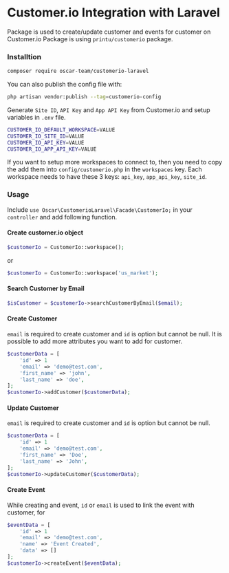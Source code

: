 # Customer.io Integration with Laravel

Package is used to create/update customer and events for customer on Customer.io
Package is using `printu/customerio` package. 

### Installtion
```bash
composer require oscar-team/customerio-laravel
```
You can also publish the config file with:

```bash
php artisan vendor:publish --tag=customerio-config
```
Generate `Site ID`, `API Key` and `App API Key` from Customer.io and setup variables in `.env` file. 

```bash
CUSTOMER_IO_DEFAULT_WORKSPACE=VALUE
CUSTOMER_IO_SITE_ID=VALUE
CUSTOMER_IO_API_KEY=VALUE
CUSTOMER_IO_APP_API_KEY=VALUE
```

If you want to setup more workspaces to connect to, then you need to copy the add them into `config/customerio.php` in the `workspaces` key.
Each workspace needs to have these 3 keys: `api_key`, `app_api_key`, `site_id`.

### Usage 
Include `use Oscar\CustomerioLaravel\Facade\CustomerIo;` in your `controller` and add following function.

#### Create customer.io object 
```php
$customerIo = CustomerIo::workspace();
```
or
```php
$customerIo = CustomerIo::workspace('us_market');
```

#### Search Customer by Email
```php
$isCustomer = $customerIo->searchCustomerByEmail($email);
```

#### Create Customer 
`email` is required to create customer and `id` is option but cannot be null. It is possible to add more attributes you want to add for customer. 
```php
$customerData = [
    'id' => 1
    'email' => 'demo@test.com',
    'first_name' => 'john',
    'last_name' => 'doe',
];
$customerIo->addCustomer($customerData);
```

#### Update Customer
`email` is required to create customer and `id` is option but cannot be null.
```php
$customerData = [
    'id' => 1
    'email' => 'demo@test.com',
    'first_name' => 'Doe',
    'last_name' => 'John',
];
$customerIo->updateCustomer($customerData);
```

#### Create Event
While creating and event, `id` or `email` is used to link the event with customer, for 
```php
$eventData = [
    'id' => 1
    'email' => 'demo@test.com',
    'name' => 'Event Created',
    'data' => []
];
$customerIo->createEvent($eventData);
```


